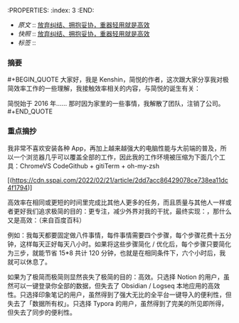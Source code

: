:PROPERTIES:
:index: 3
:END:

- *原文* :: [放弃纠结、拥抱妥协，重器轻用就是高效](https://sspai.com/post/71576)
- *快照* :: [放弃纠结、拥抱妥协，重器轻用就是高效](http://localhost:7026/reading/3)
- *标签* ::  


### 摘要
#+BEGIN_QUOTE
大家好，我是 Kenshin，简悦的作者，这次跟大家分享我对极简效率工作的一些理解，我接触效率相关的内容，与简悦的诞生有关：

简悦始于 2016 年…… 那时因为家里的一些事情，我解散了团队，注销了公司。
#+END_QUOTE

### 重点摘抄

 我非常不喜欢安装各种 App，再加上越来越强大的电脑性能与大前端的普及，所以一个浏览器几乎可以覆盖全部的工作，因此我的工作环境被压缩为下面几个工具：ChromeVS CodeGithub + gitiTerm + oh-my-zsh

[(https://cdn.sspai.com/2022/02/21/article/2dd7acc86429078ce738ea11dc4f1794)]

 高效率在相同或更短的时间里完成比其他人更多的任务，而且质量与其他人一样或者更好我们追求极简的目的：更专注，减少外界对我的干扰，最终实现：，那什么又是高效：（来自百度百科）

 例如：我每天都要固定做八件事情，每件事情需要四个步骤，每个步骤花费十五分钟，这样每天正好每天八小时。如果将这些步骤简化 / 优化后，每个步骤只要简化为三步，就能节省 15*8 共计 120 分钟，也就是在相同条件下，六个小时后，我就可以休息了。

 如果为了极简而极简则显然丧失了极简的目的：高效。只选择 Notion 的用户，虽然可以一键登录你全部的数据，但失去了 Obsidian / Logseq 本地应用的高效性。只选择印象笔记的用户，虽然得到了强大无比的全平台一键导入的便利性，但失去了「数据所有权」。只选择 Typora 的用户，虽然得到了完美的所见即所得，但失去了同步的便利性。


